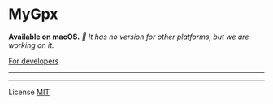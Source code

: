 # MyGpx
**Available on macOS.**
*🚧 It has no version for other platforms, but we are working on it.*

[For developers](./docs/dev.md)

---



---
License [MIT](./LICENSE)